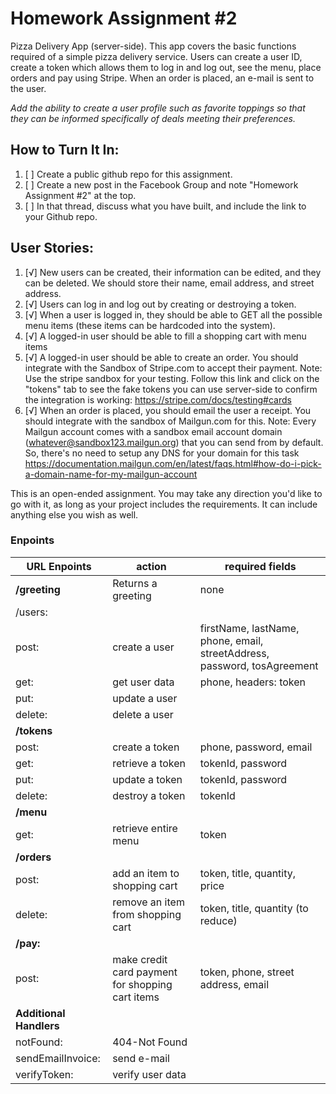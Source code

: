 # Homework Assignment #2

Pizza Delivery App (server-side).
This app covers the basic functions required of a simple pizza delivery service. Users can create a user ID, create a token which allows them to log in and log out, see the menu, place orders and pay using Stripe. When an order is placed, an e-mail is sent to the user.

_Add the ability to create a user profile such as favorite toppings so that they can be informed specifically of deals meeting their preferences._

## How to Turn It In:

1. [ ] Create a public github repo for this assignment.
2. [ ] Create a new post in the Facebook Group and note "Homework Assignment #2" at the top.
3. [ ] In that thread, discuss what you have built, and include the link to your Github repo.

## User Stories:

1. [√] New users can be created, their information can be edited, and they can be deleted. We should store their name, email address, and street address.
2. [√] Users can log in and log out by creating or destroying a token.
3. [√] When a user is logged in, they should be able to GET all the possible menu items (these items can be hardcoded into the system).
4. [√] A logged-in user should be able to fill a shopping cart with menu items
5. [√] A logged-in user should be able to create an order. You should integrate with the Sandbox of Stripe.com to accept their payment. Note: Use the stripe sandbox for your testing. Follow this link and click on the "tokens" tab to see the fake tokens you can use server-side to confirm the integration is working: https://stripe.com/docs/testing#cards
6. [√] When an order is placed, you should email the user a receipt. You should integrate with the sandbox of Mailgun.com for this. Note: Every Mailgun account comes with a sandbox email account domain (whatever@sandbox123.mailgun.org) that you can send from by default. So, there's no need to setup any DNS for your domain for this task https://documentation.mailgun.com/en/latest/faqs.html#how-do-i-pick-a-domain-name-for-my-mailgun-account

This is an open-ended assignment. You may take any direction you'd like to go with it, as long as your project includes the requirements. It can include anything else you wish as well.

### Enpoints

| URL Enpoints            | action                                           | required fields                                                          |
| ----------------------- | ------------------------------------------------ | ------------------------------------------------------------------------ |
| **/greeting**           | Returns a greeting                               | none                                                                     |
| /users:                 |
| post:                   | create a user                                    | firstName, lastName, phone, email, streetAddress, password, tosAgreement |
| get:                    | get user data                                    | phone, headers: token                                                    |
| put:                    | update a user                                    |
| delete:                 | delete a user                                    |
| **/tokens**             |
| post:                   | create a token                                   | phone, password, email                                                   |
| get:                    | retrieve a token                                 | tokenId, password                                                        |
| put:                    | update a token                                   | tokenId, password                                                        |
| delete:                 | destroy a token                                  | tokenId                                                                  |
| **/menu**               |
| get:                    | retrieve entire menu                             | token                                                                    |
| **/orders**             |
| post:                   | add an item to shopping cart                     | token, title, quantity, price                                            |
| delete:                 | remove an item from shopping cart                | token, title, quantity (to reduce)                                       |
| **/pay:**               |                                                  |                                                                          |
| post:                   | make credit card payment for shopping cart items | token, phone, street address, email                                      |
| **Additional Handlers** |                                                  |                                                                          |
| notFound:               | 404-Not Found                                    |                                                                          |
| sendEmailInvoice:       | send e-mail                                      |                                                                          |
| verifyToken:            | verify user data                                 |                                                                          |
